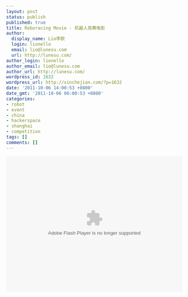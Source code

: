 ```yaml
---
layout: post
status: publish
published: true
title: Roboracing Movie - 机器人竞赛电影
author:
  display_name: Lio李欧
  login: lionello
  email: lio@lunesu.com
  url: http://lunesu.com/
author_login: lionello
author_email: lio@lunesu.com
author_url: http://lunesu.com/
wordpress_id: 1632
wordpress_url: http://xinchejian.com/?p=1632
date: '2011-10-06 14:00:53 +0800'
date_gmt: '2011-10-06 06:00:53 +0800'
categories:
- robot
- event
- china
- hackerspace
- shanghai
- competition
tags: []
comments: []
---
```

<div><object id="ssss" width="480" height="370" ><param name="allowScriptAccess" value="always" /><embed pluginspage="http://www.macromedia.com/go/getflashplayer" src="http://you.video.sina.com.cn/api/sinawebApi/outplayrefer.php/vid=62402532_2127170620_O0zgHCA9Bm7K+l1lHz2stqkP7KQNt6nniGizulWkIwxZQ0/XM5GfYNkH4izVAtkEqDhAQpo7dfwj1B8/s.swf" type="application/x-shockwave-flash" name="ssss" allowFullScreen="true" allowScriptAccess="always" width="480" height="370"></embed></object></div></p>
